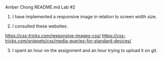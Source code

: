 Amber Chong
README.md
Lab #2

1. I have implemented a responsive image in relation to screen width size.

2. I consulted these websites:

https://css-tricks.com/responsive-images-css/
https://css-tricks.com/snippets/css/media-queries-for-standard-devices/

3. I spent an hour on the assignment and an hour trying to upload it on git.